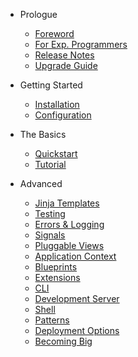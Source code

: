 - Prologue
    - [Foreword](/docs/{{version}}/foreword)
    - [For Exp. Programmers](/docs/{{version}}/advanced-foreword)
    - [Release Notes](/docs/{{version}}/releases)
    - [Upgrade Guide](/docs/{{version}}/upgrade)
- Getting Started
    - [Installation](/docs/{{version}}/installation)
    - [Configuration](/docs/{{version}}/configuration)
- The Basics
    - [Quickstart](/docs/{{version}}/quickstart)
    - [Tutorial](/docs/{{version}}/tutorial)

- Advanced
    - [Jinja Templates](/docs/{{version}}/jinja)
    - [Testing](/docs/{{version}}/testing)
    - [Errors & Logging](/docs/{{version}}/errors)
    - [Signals](/docs/{{version}}/signals)
    - [Pluggable Views](/docs/{{version}}/views)
    - [Application Context](/docs/{{version}}/app-context)
    - [Blueprints](/docs/{{version}}/blueprints)
    - [Extensions](/docs/{{version}}/extensions)
    - [CLI](/docs/{{version}}/cli)
    - [Development Server](/docs/{{version}}/server)
    - [Shell](/docs/{{version}}/shell)
    - [Patterns](/docs/{{version}}/patterns)
    - [Deployment Options](/docs/{{version}}/deploying)
    - [Becoming Big](/docs/{{version}}/becoming-big)
